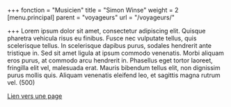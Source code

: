 +++
fonction = "Musicien"
title = "Simon Winse"
weight = 2
[menu.principal]
parent = "voyageurs"
url = "/voyageurs/"

+++
Lorem ipsum dolor sit amet, consectetur adipiscing elit. Quisque pharetra vehicula risus eu finibus. Fusce nec vulputate tellus, quis scelerisque tellus. In scelerisque dapibus purus, sodales hendrerit ante tristique in. Sed sit amet ligula at ipsum commodo venenatis. Morbi aliquam eros purus, at commodo arcu hendrerit in. Phasellus eget tortor laoreet, fringilla elit vel, malesuada erat. Mauris bibendum tellus elit, non dignissim purus mollis quis. Aliquam venenatis eleifend leo, et sagittis magna rutrum vel. (500)

[Lien vers une page](static/dl/blabla.pdf)
